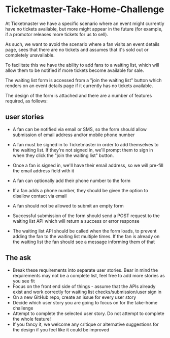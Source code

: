 # Ticketmaster-Take-Home-Challenge



At Ticketmaster we have a specific scenario where an event might currently have no tickets available, but more might appear in the future (for example, if a promotor releases more tickets for us to sell).

As such, we want to avoid the scenario where a fan visits an event details page, sees that there are no tickets and assumes that it's sold out or completely unavailable.

To facilitate this we have the ability to add fans to a waiting list, which will allow them to be notified if more tickets become available for sale.

The waiting list form is accessed from a "join the waiting list" button which renders on an event details page if it currently has no tickets available.

The design of the form is attached and there are a number of features required, as follows:


 ## user stories
  
- A fan can be notified via email or SMS, so the form should allow submission of email address and/or mobile phone number

- A fan must be signed in to Ticketmaster in order to add themselves to the waiting list. If they're not signed in, we'll prompt them to sign in when they click the "join the waiting list" button.

- Once a fan is signed in, we'll have their email address, so we will pre-fill the email address field with it

- A fan can optionally add their phone number to the form

- If a fan adds a phone number, they should be given the option to disallow contact via email
- A fan should not be allowed to submit an empty form

- Successful submission of the form should send a POST request to the waiting list API which will return a success or error response

- The waiting list API should be called when the form loads, to prevent adding the fan to the waiting list multiple times. If the fan is already on the waiting list the fan should see a message informing them of that

## The ask

- Break these requirements into separate user stories. Bear in mind the requirements may not be a complete list, feel free to add more stories as you see fit
- Focus on the front end side of things - assume that the APIs already exist and work correctly for waiting list checks/submission/user sign in
- On a new GitHub repo, create an issue for every user story
- Decide which user story you are going to focus on for the take-home challenge
- Attempt to complete the selected user story. Do not attempt to complete the whole feature!
- If you fancy it, we welcome any critique or alternative suggestions for the design if you feel like it could be improved
